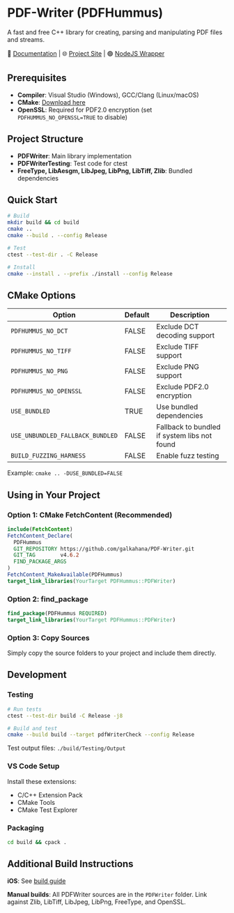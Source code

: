 # PDF-Writer (PDFHummus)

A fast and free C++ library for creating, parsing and manipulating PDF files and streams.

📖 [Documentation](https://github.com/galkahana/PDF-Writer/wiki) | 🌐 [Project Site](http://www.pdfhummus.com) | 🟢 [NodeJS Wrapper](https://github.com/julianhille/MuhammaraJS)

## Prerequisites

- **Compiler**: Visual Studio (Windows), GCC/Clang (Linux/macOS)
- **CMake**: [Download here](https://cmake.org/)
- **OpenSSL**: Required for PDF2.0 encryption (set `PDFHUMMUS_NO_OPENSSL=TRUE` to disable)

## Project Structure

- **PDFWriter**: Main library implementation
- **PDFWriterTesting**: Test code for ctest
- **FreeType, LibAesgm, LibJpeg, LibPng, LibTiff, Zlib**: Bundled dependencies

## Quick Start

```bash
# Build
mkdir build && cd build
cmake ..
cmake --build . --config Release

# Test
ctest --test-dir . -C Release

# Install
cmake --install . --prefix ./install --config Release
```

## CMake Options

| Option | Default | Description |
|--------|---------|-------------|
| `PDFHUMMUS_NO_DCT` | FALSE | Exclude DCT decoding support |
| `PDFHUMMUS_NO_TIFF` | FALSE | Exclude TIFF support |
| `PDFHUMMUS_NO_PNG` | FALSE | Exclude PNG support |
| `PDFHUMMUS_NO_OPENSSL` | FALSE | Exclude PDF2.0 encryption |
| `USE_BUNDLED` | TRUE | Use bundled dependencies |
| `USE_UNBUNDLED_FALLBACK_BUNDLED` | FALSE | Fallback to bundled if system libs not found |
| `BUILD_FUZZING_HARNESS` | FALSE | Enable fuzz testing |

Example: `cmake .. -DUSE_BUNDLED=FALSE`

## Using in Your Project

### Option 1: CMake FetchContent (Recommended)
```cmake
include(FetchContent)
FetchContent_Declare(
  PDFHummus
  GIT_REPOSITORY https://github.com/galkahana/PDF-Writer.git
  GIT_TAG        v4.6.2
  FIND_PACKAGE_ARGS
)
FetchContent_MakeAvailable(PDFHummus)
target_link_libraries(YourTarget PDFHummus::PDFWriter)
```

### Option 2: find_package
```cmake
find_package(PDFHummus REQUIRED)
target_link_libraries(YourTarget PDFHummus::PDFWriter)
```

### Option 3: Copy Sources
Simply copy the source folders to your project and include them directly.

## Development

### Testing
```bash
# Run tests
ctest --test-dir build -C Release -j8

# Build and test 
cmake --build build --target pdfWriterCheck --config Release
```
Test output files: `./build/Testing/Output`

### VS Code Setup
Install these extensions:
- C/C++ Extension Pack  
- CMake Tools
- CMake Test Explorer

### Packaging
```bash
cd build && cpack .
```

## Additional Build Instructions

**iOS**: See [build guide](http://pdfhummus.com/post/45501609236/how-to-build-iphone-apps-that-use-pdfhummus)

**Manual builds**: All PDFWriter sources are in the `PDFWriter` folder. Link against Zlib, LibTiff, LibJpeg, LibPng, FreeType, and OpenSSL.
